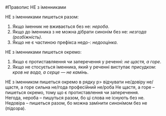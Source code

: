 #Правопис НЕ з iменниками

<span class="p1">НЕ з iменниками пишеться разом:</span>
1. Якщо iменник не вживається без не: <i>нероба</i>.
2. Якщо до iменника з не можна дiбрати синонiм без не: <i>незгода
(розбiжнiсть)</i>.
3. Якщо не є частиною префiкса <span class="p1">недо-</span>: <i>недооцiнка</i>.



<span class="p1">НЕ з iменниками пишеться окремо:</span>
1. Якщо є протиставляення чи заперечення у реченнi: <i>не щастя, а
горе</i>.
2. Якщо не стосується iменника, який у реченнi виступає присудком:<br> <i>кров не вода, а серце — не камiнь</i>.
 


<quiz> 
    <question>
       <p>НЕ з іменником пишеться окремо в рядку p>
           <answer>відчувати не/довіру</answer>
           <answer correct>не/щастя, а горе</answer>
           <answer>сильна не/года</answer>
           <answer>професійний не/роба</answer>
      <explanation>
Не щастя, а горе – пишеться окремо, тому що є протиставлення чи заперечення.<br>
Негода, нероба – пишуться разом, бо ці слова не існують без не.<br>
Недовіра – пишеться разом, бо можна замінити синонімом без не (підозра).</explanation>
    </question>
</quiz>